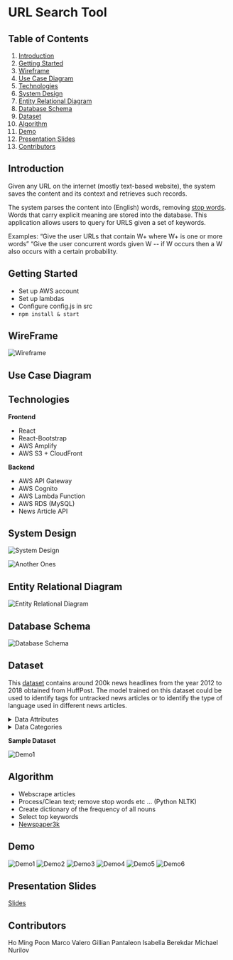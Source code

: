 # URL Search Tool

## Table of Contents

1. [Introduction](#Introduction)
2. [Getting Started](#Getting-Started)
3. [Wireframe](#Wireframe)
4. [Use Case Diagram](#Use-Case-Diagram)
5. [Technologies](#Technologies)
6. [System Design](#System-Design)
7. [Entity Relational Diagram](#Entity-Relational-Diagram)
8. [Database Schema](#Database-Schema)
9. [Dataset](#Dataset)
10. [Algorithm](#Algorithm)
11. [Demo](#Demo)
12. [Presentation Slides](#Presentation-Slides)
13. [Contributors](#Contributors)

## Introduction

Given any URL on the internet (mostly text-based website), the system saves the content and its context and retrieves such records.

The system parses the content into (English) words, removing [stop words](https://whatis.techtarget.com/definition/stop-word). Words that carry explicit meaning are stored into the database.
This application allows users to query for URLS given a set of keywords.

Examples:
“Give the user URLs that contain W+ where W+ is one or more words”
“Give the user concurrent words given W -- if W occurs then a W also occurs with a certain probability.

## Getting Started

- Set up AWS account
- Set up lambdas
- Configure config.js in src
- `npm install & start`

## WireFrame

![Wireframe](./imgs/wireframe.png)

## Use Case Diagram

## Technologies

__Frontend__
- React
- React-Bootstrap
- AWS Amplify
- AWS S3 + CloudFront

__Backend__
- AWS API Gateway
- AWS Cognito
- AWS Lambda Function
- AWS RDS (MySQL)
- News Article API

## System Design

![System Design](./imgs/system-design.png)

![Another One](./imgs/system-design2.png)s

## Entity Relational Diagram

![Entity Relational Diagram](./imgs/entity-relational-diagram.png)

## Database Schema

![Database Schema](./imgs/database-schema.png)

## Dataset

This [dataset](https://www.kaggle.com/rmisra/news-category-dataset) contains around 200k news headlines from the year 2012 to 2018 obtained from HuffPost. The model trained on this dataset could be used to identify tags for untracked news articles or to identify the type of language used in different news articles.

<details>
  <summary>Data Attributes</summary>
  <br/>
  <ul>
    <li> category: Category article belongs to </li>
    <li> headline: Headline of the article </li>
    <li> authors: Person authored the article </li>
    <li> link: Link to the post </li>
    <li> short_description: Short description of the article </li>
    <li> date: Date the article was published </li>
  </ul>
</details>

<details>
  <summary>Data Categories</summary>
  <ul>
    <li> POLITICS: 32739 </li>
    <li> WELLNESS: 17827 </li>
    <li> ENTERTAINMENT: 16058 </li>
    <li> TRAVEL: 9887 </li>
    <li> STYLE & BEAUTY: 9649 </li>
    <li> PARENTING: 8677 </li>
    <li> HEALTHY LIVING: 6694 </li>
    <li> QUEER VOICES: 6314 </li>
    <li> FOOD & DRINK: 6226 </li>
    <li> BUSINESS: 5937 </li>
    <li> COMEDY: 5175 </li>
    <li> SPORTS: 4884 </li>
    <li> BLACK VOICES: 4528 </li>
    <li> HOME & LIVING: 4195 </li>
    <li> PARENTS: 3955 </li>
    <li> THE WORLDPOST: 3664 </li>
    <li> WEDDINGS: 3651 </li>
    <li> WOMEN: 3490 </li>
    <li> IMPACT: 3459 </li>
    <li> DIVORCE: 3426 </li>
    <li> CRIME: 3405 </li>
    <li> MEDIA: 2815 </li>
    <li> WEIRD NEWS: 2670 </li>
    <li> GREEN: 2622 </li>
    <li> WORLDPOST: 2579 </li>
    <li> RELIGION: 2556 </li>
    <li> STYLE: 2254 </li>
    <li> SCIENCE: 2178 </li>
    <li> WORLD NEWS: 2177 </li>
    <li> TASTE: 2096 </li>
    <li> TECH: 2082 </li>
    <li> MONEY: 1707 </li>
    <li> ARTS: 1509 </li>
    <li> FIFTY: 1401 </li>
    <li> OOD NEWS: 1398 </li>
    <li> ARTS & CULTURE: 1339 </li>
    <li> ENVIRONMENT: 1323 </li>
    <li> COLLEGE: 1144 </li>
    <li> LATINO VOICES: 1129 </li>
    <li> CULTURE & ARTS: 1030 </li>
    <li> EDUCATION: 100 </li>
  </ul>
</details>

__Sample Dataset__

![Demo1](./imgs/sample_data.png)

## Algorithm

- Webscrape articles
- Process/Clean text; remove stop words etc ... (Python NLTK)
- Create dictionary of the frequency of all nouns
- Select top keywords
- [Newspaper3k](https://newspaper.readthedocs.io/en/latest/)

## Demo

![Demo1](./imgs/demo1.png)
![Demo2](./imgs/demo2.png)
![Demo3](./imgs/demo3.png)
![Demo4](./imgs/demo4.png)
![Demo5](./imgs/demo5.png)
![Demo6](./imgs/demo6.png)

## Presentation Slides

[Slides](https://www.canva.com/design/DADtlH7TP8c/_G-C2XgUPDYJKAemAdzvkw/view?utm_content=DADtlH7TP8c&utm_campaign=designshare&utm_medium=link&utm_source=sharebutton#0)

## Contributors

Ho Ming Poon
Marco Valero
Gillian Pantaleon
Isabella Berekdar
Michael Nurilov
